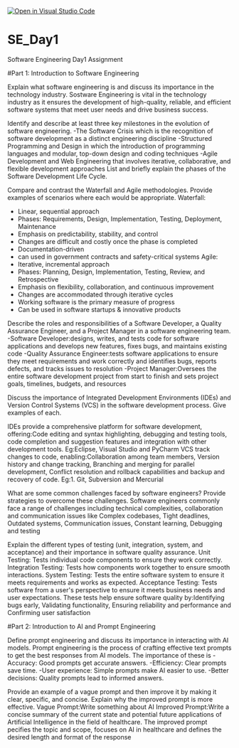 [![Open in Visual Studio Code](https://classroom.github.com/assets/open-in-vscode-2e0aaae1b6195c2367325f4f02e2d04e9abb55f0b24a779b69b11b9e10269abc.svg)](https://classroom.github.com/online_ide?assignment_repo_id=15570766&assignment_repo_type=AssignmentRepo)
# SE_Day1
Software Engineering Day1 Assignment

#Part 1: Introduction to Software Engineering

Explain what software engineering is and discuss its importance in the technology industry.
Sostware Engineering is vital in the technology industry as it ensures the development of high-quality, reliable, and efficient software systems that meet user needs and drive business success.

Identify and describe at least three key milestones in the evolution of software engineering.
-The Software Crisis which is the recognition of software development as a distinct engineering discipline
-Structured Programming and Design in which the introduction of programming languages and modular, top-down design and coding techniques
-Agile Development and Web Engineering that involves iterative, collaborative, and flexible development approaches
List and briefly explain the phases of the Software Development Life Cycle.

Compare and contrast the Waterfall and Agile methodologies. Provide examples of scenarios where each would be appropriate.
Waterfall:
- Linear, sequential approach
- Phases: Requirements, Design, Implementation, Testing, Deployment, Maintenance
- Emphasis on predictability, stability, and control
- Changes are difficult and costly once the phase is completed
- Documentation-driven
- can used in government contracts and safety-critical systems
Agile:
- Iterative, incremental approach
- Phases: Planning, Design, Implementation, Testing, Review, and Retrospective
- Emphasis on flexibility, collaboration, and continuous improvement
- Changes are accommodated through iterative cycles
- Working software is the primary measure of progress
- Can be used in software startups & innovative products

Describe the roles and responsibilities of a Software Developer, a Quality Assurance Engineer, and a Project Manager in a software engineering team.
-Software Developer:designs, writes, and tests code for software applications and develops new features, fixes bugs, and maintains existing code
-Quality Assurance Engineer:tests software applications to ensure they meet requirements and work correctly and identifies bugs, reports defects, and tracks issues to resolution
-Project Manager:Oversees the entire software development project from start to finish and sets project goals, timelines, budgets, and resources

Discuss the importance of Integrated Development Environments (IDEs) and Version Control Systems (VCS) in the software development process. Give examples of each.

IDEs provide a comprehensive platform for software development, offering:Code editing and syntax highlighting, debugging and testing tools, code completion and suggestion features and integration with other development tools. Eg:Eclipse, Visual Studio and PyCharm
VCS track changes to code, enabling:Collaboration among team members, Version history and change tracking, Branching and merging for parallel development, Conflict resolution and rollback capabilities and backup and recovery of code. Eg:1. Git, Subversion and Mercurial

What are some common challenges faced by software engineers? Provide strategies to overcome these challenges.
Software engineers commonly face a range of challenges including technical complexities, collaboration and communication issues like  Complex codebases, Tight deadlines, Outdated systems, Communication issues, Constant learning, Debugging and testing

Explain the different types of testing (unit, integration, system, and acceptance) and their importance in software quality assurance.
Unit Testing: Tests individual code components to ensure they work correctly.
Integration Testing: Tests how components work together to ensure smooth interactions.
System Testing: Tests the entire software system to ensure it meets requirements and works as expected.
Acceptance Testing: Tests software from a user's perspective to ensure it meets business needs and user expectations.
These tests help ensure software quality by:Identifying bugs early, Validating functionality, Ensuring reliability and performance and Confirming user satisfaction

#Part 2: Introduction to AI and Prompt Engineering

Define prompt engineering and discuss its importance in interacting with AI models.
Prompt engineering is the process of crafting effective text prompts to get the best responses from AI models.
The importance of these is 
-Accuracy: Good prompts get accurate answers.
-Efficiency: Clear prompts save time.
-User experience: Simple prompts make AI easier to use.
-Better decisions: Quality prompts lead to informed answers.

Provide an example of a vague prompt and then improve it by making it clear, specific, and concise. Explain why the improved prompt is more effective.
Vague Prompt:Write something about AI
Improved Prompt:Write a concise summary of the current state and potential future applications of Artificial Intelligence in the field of healthcare.
The improved prompt pecifies the topic and scope, focuses on AI in healthcare and defines the desired length and format of the response
